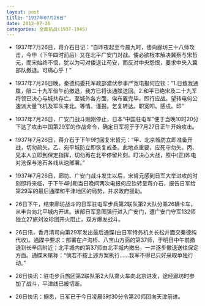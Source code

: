 ```yaml
---
layout: post
title: "1937年07月26日"
date: 2012-07-26
categories: 全面抗战(1937-1945)
---
```


<meta name="referrer" content="no-referrer" />

- 1937年7月26日，蒋介石日记：“自昨夜起至今晨九时，倭向廊坊三十八师攻击，今申（下午四时前后）又在北平广安门对战。倭必欲根本解决冀察与宋哲元，而宋始终不悟，犹以为可对倭退让苟安，而反对中央怨恨，要求中央入冀部队撤退。可痛心乎！”  

- 1937年7月26日晚，秦德纯委托军政部潜伏参事严宽电报何应钦：“1.日致我通牒，限二十九军俭午前撤退，我方已将该通牒送回。2.和平已绝宋及二十九军将领已决心与城共存亡。至城外各方面，俟布置完毕，即行应战。望转电何公速派大量飞机及军队来北。等情。谨报。乞复转达。职宽叩。感戍。印” 

- 1937年7月26日，广安门战斗刚刚停止，日本“中国驻屯军”便于当晚10时20分下达了攻击中国第29军的作战命令，确定日军将于于7月27日正午开始攻击。  

- 1937年7月26日，蒋介石于下午9时回复宋哲元：“甲、北京城防立即准备开战，切勿疏失。乙、宛平城防立即恢复戒备。此地点重要，应死守勿失。丙、兄本人立即到保定指挥，切勿再在北平停留片刻。盯决心大战，照中(正)昨电对沧保与沧石各线从速部署。” 

- 1937年7月26日，廊坊、广安门战斗发生以后，宋哲元感到日军大举进攻的时刻即将来临，于下午4时和当日晚间两次电报何应钦转呈蒋介石，报告日军给第29军的最后通牒和平津地区的局势，并求政府援助。 

- 26日下午，结束廊坊战斗的日军驻屯军步兵第2联队第2大队分乘26辆卡车，从丰台向北平城内开进。该部日军意图强行进入广安门，遭广安门守军132师独立27旅刘汝珍团开火阻止，双方爆发战斗。 

- 26日讯，香月清司向第29军发出最后通牒(由日军特务机关长松井面交秦德纯代收)。通牒中要求：部署在卢沟桥、八宝山方面的第37师，于明日中午前撤退到长辛店附近；北平城内的第37师由北平城内撤出，一并逐步撤退送往保定方面。通牒末尾称：“倘若不按上述方案执行……我军不得已只好采取单独行动。” 

- 26日快讯：驻屯步兵旅团第2联队第2大队乘火车向北京进发，途经廊坊时参加了战斗，平津线已被切断。 

- 26日快讯：据悉，日军已于今日凌晨3时30分令第20师团向天津前进。 

